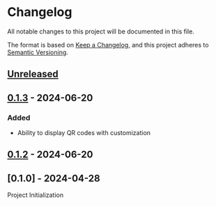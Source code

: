 # Changelog

All notable changes to this project will be documented in this file.

The format is based on [Keep a Changelog](https://keepachangelog.com/en/1.1.0/),
and this project adheres to [Semantic Versioning](https://semver.org/spec/v2.0.0.html).

## [Unreleased]

## [0.1.3] - 2024-06-20

### Added

- Ability to display QR codes with customization

## [0.1.2] - 2024-06-20

## [0.1.0] - 2024-04-28

Project Initialization

[unreleased]: https://github.com/afonsograca/react-native-qr-code/compare/0.1.3...HEAD
[0.1.3]: https://github.com/afonsograca/react-native-qr-code/compare/0.1.2...0.1.3
[0.1.2]: https://github.com/afonsograca/react-native-qr-code/compare/0.1.1...0.1.2
